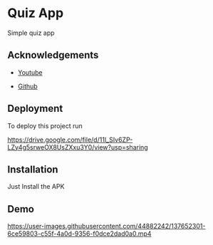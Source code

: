 
# Quiz App

Simple quiz app


## Acknowledgements

 - [Youtube](https://youtu.be/tlFTC5Vznb8)
 
 - [Github](https://github.com/FlutterMentor/flutter_mentor_quiz_app)

  
## Deployment

To deploy this project run

https://drive.google.com/file/d/11I_SIv6ZP-LZy4g5srweOX8UsZXxu3Y0/view?usp=sharing
  
## Installation

Just Install the APK
    
## Demo


https://user-images.githubusercontent.com/44882242/137652301-6ce59803-c55f-4a0d-9356-f0dce2dad0a0.mp4




  
